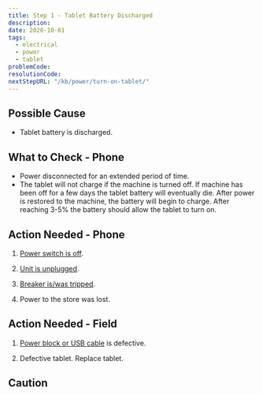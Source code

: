 ```yaml
---
title: Step 1 - Tablet Battery Discharged
description:
date: 2020-10-01
tags:
  - electrical
  - power
  - tablet
problemCode: 
resolutionCode: 
nextStepURL: "/kb/power/turn-on-tablet/"
---
```

## Possible Cause

- Tablet battery is discharged.

## What to Check - Phone

- Power disconnected for an extended period of time. 
- The tablet will not charge if the machine is turned off.  If machine has been off for a few days the tablet battery will eventually die. After power is restored to the machine, the battery will begin to charge. After reaching 3-5% the battery should allow the tablet to turn on.

## Action Needed - Phone

1) [Power switch is off](/kb/power/turn-on-machine/).

2) [Unit is unplugged](/kb/power/connect-machine/).

3) [Breaker is/was tripped](/kb/power/check-circuit-breaker/).

4) Power to the store was lost.

## Action Needed - Field

1) [Power block or USB cable](/kb/power/tablet-no-usb-power/) is defective.

2) Defective tablet. Replace tablet.

## Caution
